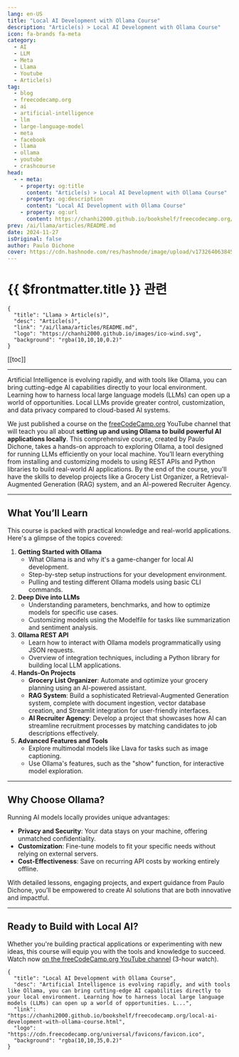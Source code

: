 ```yaml
---
lang: en-US
title: "Local AI Development with Ollama Course"
description: "Article(s) > Local AI Development with Ollama Course"
icon: fa-brands fa-meta
category:
  - AI
  - LLM
  - Meta
  - Llama
  - Youtube
  - Article(s)
tag:
  - blog
  - freecodecamp.org
  - ai
  - artificial-intelligence
  - llm
  - large-language-model
  - meta
  - facebook
  - llama
  - ollama
  - youtube
  - crashcourse
head:
  - - meta:
    - property: og:title
      content: "Article(s) > Local AI Development with Ollama Course"
    - property: og:description
      content: "Local AI Development with Ollama Course"
    - property: og:url
      content: https://chanhi2000.github.io/bookshelf/freecodecamp.org/local-ai-development-with-ollama-course.html
prev: /ai/llama/articles/README.md
date: 2024-11-27
isOriginal: false
author: Paulo Dichone
cover: https://cdn.hashnode.com/res/hashnode/image/upload/v1732640638451/ecee4cf1-efb6-41cc-823b-4808bc1670df.jpeg
---
```


# {{ $frontmatter.title }} 관련

```component VPCard
{
  "title": "Llama > Article(s)",
  "desc": "Article(s)",
  "link": "/ai/llama/articles/README.md",
  "logo": "https://chanhi2000.github.io/images/ico-wind.svg",
  "background": "rgba(10,10,10,0.2)"
}
```

[[toc]]

---

<SiteInfo
  name="Local AI Development with Ollama Course"
  desc="Artificial Intelligence is evolving rapidly, and with tools like Ollama, you can bring cutting-edge AI capabilities directly to your local environment. Learning how to harness local large language models (LLMs) can open up a world of opportunities. L..."
  url="https://freecodecamp.org/news/local-ai-development-with-ollama-course"
  logo="https://cdn.freecodecamp.org/universal/favicons/favicon.ico"
  preview="https://cdn.hashnode.com/res/hashnode/image/upload/v1732640638451/ecee4cf1-efb6-41cc-823b-4808bc1670df.jpeg"/>

Artificial Intelligence is evolving rapidly, and with tools like Ollama, you can bring cutting-edge AI capabilities directly to your local environment. Learning how to harness local large language models (LLMs) can open up a world of opportunities. Local LLMs provide greater control, customization, and data privacy compared to cloud-based AI systems.

We just published a course on the [<FontIcon icon="fa-brands fa-free-code-camp"/>freeCodeCamp.org](http://freeCodeCamp.org) YouTube channel that will teach you all about **setting up and using Ollama to build powerful AI applications locally**. This comprehensive course, created by Paulo Dichone, takes a hands-on approach to exploring Ollama, a tool designed for running LLMs efficiently on your local machine. You’ll learn everything from installing and customizing models to using REST APIs and Python libraries to build real-world AI applications. By the end of the course, you'll have the skills to develop projects like a Grocery List Organizer, a Retrieval-Augmented Generation (RAG) system, and an AI-powered Recruiter Agency.

---

## What You’ll Learn

This course is packed with practical knowledge and real-world applications. Here's a glimpse of the topics covered:

1. **Getting Started with Ollama**
    - What Ollama is and why it's a game-changer for local AI development.
    - Step-by-step setup instructions for your development environment.
    - Pulling and testing different Ollama models using basic CLI commands.
2. **Deep Dive into LLMs**
    - Understanding parameters, benchmarks, and how to optimize models for specific use cases.
    - Customizing models using the Modelfile for tasks like summarization and sentiment analysis.
3. **Ollama REST API**
    - Learn how to interact with Ollama models programmatically using JSON requests.
    - Overview of integration techniques, including a Python library for building local LLM applications.
4. **Hands-On Projects**
    - **Grocery List Organizer**: Automate and optimize your grocery planning using an AI-powered assistant.
    - **RAG System**: Build a sophisticated Retrieval-Augmented Generation system, complete with document ingestion, vector database creation, and Streamlit integration for user-friendly interfaces.
    - **AI Recruiter Agency**: Develop a project that showcases how AI can streamline recruitment processes by matching candidates to job descriptions effectively.
5. **Advanced Features and Tools**
    - Explore multimodal models like Llava for tasks such as image captioning.
    - Use Ollama's features, such as the "show" function, for interactive model exploration.

---

## Why Choose Ollama?

Running AI models locally provides unique advantages:

- **Privacy and Security**: Your data stays on your machine, offering unmatched confidentiality.
- **Customization**: Fine-tune models to fit your specific needs without relying on external servers.
- **Cost-Effectiveness**: Save on recurring API costs by working entirely offline.

With detailed lessons, engaging projects, and expert guidance from Paulo Dichone, you’ll be empowered to create AI solutions that are both innovative and impactful.

---

## Ready to Build with Local AI?

Whether you're building practical applications or experimenting with new ideas, this course will equip you with the tools and knowledge to succeed. Watch now [on the freeCodeCamp.org YouTube channel](https://youtu.be/GWB9ApTPTv4) (3-hour watch).

<VidStack src="youtube/GWB9ApTPTv4" />

<!-- TODO: add ARTICLE CARD -->
```component VPCard
{
  "title": "Local AI Development with Ollama Course",
  "desc": "Artificial Intelligence is evolving rapidly, and with tools like Ollama, you can bring cutting-edge AI capabilities directly to your local environment. Learning how to harness local large language models (LLMs) can open up a world of opportunities. L...",
  "link": "https://chanhi2000.github.io/bookshelf/freecodecamp.org/local-ai-development-with-ollama-course.html",
  "logo": "https://cdn.freecodecamp.org/universal/favicons/favicon.ico",
  "background": "rgba(10,10,35,0.2)"
}
```
